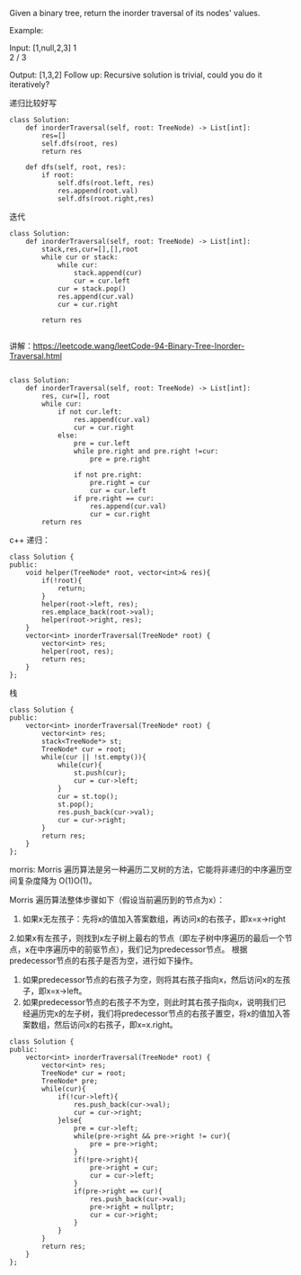 Given a binary tree, return the inorder traversal of its nodes' values.

Example:

Input: [1,null,2,3]
   1
    \
     2
    /
   3

Output: [1,3,2]
Follow up: Recursive solution is trivial, could you do it iteratively?


递归比较好写
```
class Solution:
    def inorderTraversal(self, root: TreeNode) -> List[int]:
        res=[]
        self.dfs(root, res)
        return res
        
    def dfs(self, root, res):
        if root:
            self.dfs(root.left, res)
            res.append(root.val)
            self.dfs(root.right,res)
```


迭代
```
class Solution:
    def inorderTraversal(self, root: TreeNode) -> List[int]:
        stack,res,cur=[],[],root
        while cur or stack:
            while cur:
                stack.append(cur)
                cur = cur.left
            cur = stack.pop()
            res.append(cur.val)
            cur = cur.right
        
        return res
        
```


讲解：https://leetcode.wang/leetCode-94-Binary-Tree-Inorder-Traversal.html

```

class Solution:
    def inorderTraversal(self, root: TreeNode) -> List[int]:
        res, cur=[], root
        while cur:
            if not cur.left:
                res.append(cur.val)
                cur = cur.right
            else:
                pre = cur.left
                while pre.right and pre.right !=cur:
                    pre = pre.right
                
                if not pre.right:
                    pre.right = cur
                    cur = cur.left
                if pre.right == cur:
                    res.append(cur.val)
                    cur = cur.right
        return res
```

c++ 
递归：
```
class Solution {
public:
    void helper(TreeNode* root, vector<int>& res){
        if(!root){
            return;
        }
        helper(root->left, res);
        res.emplace_back(root->val);
        helper(root->right, res);
    }
    vector<int> inorderTraversal(TreeNode* root) {
        vector<int> res;
        helper(root, res);
        return res;
    }
};
```
栈
```
class Solution {
public:
    vector<int> inorderTraversal(TreeNode* root) {
        vector<int> res;
        stack<TreeNode*> st;
        TreeNode* cur = root;
        while(cur || !st.empty()){
            while(cur){
                st.push(cur);
                cur = cur->left;
            }
            cur = st.top();
            st.pop();
            res.push_back(cur->val);
            cur = cur->right;
        }
        return res;
    }
};
```
morris:
Morris 遍历算法是另一种遍历二叉树的方法，它能将非递归的中序遍历空间复杂度降为 O(1)O(1)。

Morris 遍历算法整体步骤如下（假设当前遍历到的节点为x）：
1. 如果x无左孩子：先将x的值加入答案数组，再访问x的右孩子，即x=x->right
   
2.如果x有左孩子，则找到x左子树上最右的节点（即左子树中序遍历的最后一个节点，x在中序遍历中的前驱节点），我们记为predecessor节点。
根据predecessor节点的右孩子是否为空，进行如下操作。
   1. 如果predecessor节点的右孩子为空，则将其右孩子指向x，然后访问x的左孩子，即x=x->left。
   2. 如果predecessor节点的右孩子不为空，则此时其右孩子指向x，说明我们已经遍历完x的左子树，我们将predecessor节点的右孩子置空，将x的值加入答案数组，然后访问x的右孩子，即x=x.right。

```
class Solution {
public:
    vector<int> inorderTraversal(TreeNode* root) {
        vector<int> res;
        TreeNode* cur = root;
        TreeNode* pre;
        while(cur){
            if(!cur->left){
                res.push_back(cur->val);
                cur = cur->right;
            }else{
                pre = cur->left;
                while(pre->right && pre->right != cur){
                    pre = pre->right;
                }
                if(!pre->right){
                    pre->right = cur;
                    cur = cur->left;
                }
                if(pre->right == cur){
                    res.push_back(cur->val);
                    pre->right = nullptr;
                    cur = cur->right;
                }
            }
        }
        return res;
    }
};
```
